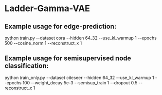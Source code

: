 # Ladder-Gamma-VAE
## Example usage for edge-prediction:
python train.py --dataset cora --hidden 64_32 --use_kl_warmup 1 --epochs 500 --cosine_norm 1 --reconstruct_x 1

## Example usage for semisupervised node classification:
python train_only.py --dataset citeseer --hidden 64_32 --use_kl_warmup 1 --epochs 100  --weight_decay 5e-3 --semisup_train 1 --dropout 0.5 --reconstruct_x 1
